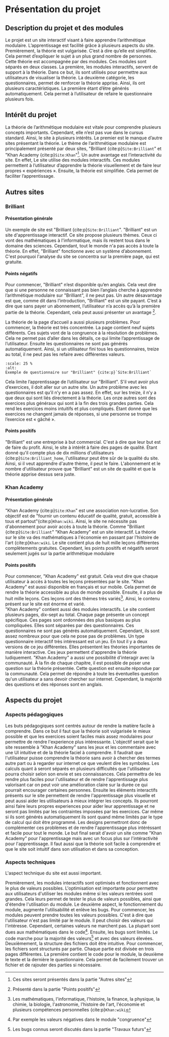 # Présentation du projet 

## Description du projet et des modules
Le projet est un site interactif visant à faire apprendre l’arithmétique modulaire. L’apprentissage est facilité grâce à plusieurs aspects du site. Premièrement, la théorie est vulgarisée. C’est à dire qu’elle est simplifiée. Cela permet d’expliquer le sujet à un plus grand nombre de personnes. Cette théorie est accompagnée par des modules. Ces modules sont séparés en deux classes. La première, les modules interactifs, servent de support à la théorie. Dans ce but, ils sont utilisés pour permettre aux utilisateurs de visualiser la théorie. La deuxième catégorie, les questionnaires, permet de renforcer la théorie apprise. Ainsi, ils ont plusieurs caractéristiques. La première étant d’être générés automatiquement. Cela permet à l’utilisateur de refaire le questionnaire plusieurs fois. 

## Intérêt du projet
La théorie de l’arithmétique modulaire est vitale pour comprendre plusieurs concepts importants. Cependant, elle n’est pas vue dans le cursus standard. Ainsi, le site à plusieurs intérêts. Le premier est le manque d’autre sites présentant la théorie. Le thème de l’arithmétique modulaire est principalement présenté par deux sites, "Brilliant {cite:p}`Site:Brilliant`" et "Khan Academy {cite:p}`Site:Khan`"[^myref]. Un autre avantage est l’interactivité du site. En effet, Le site utilise des modules interactifs. Ces modules permettent à l’utilisateur d’apprendre la théorie visuellement et de faire leur propres « expériences ». Ensuite, la théorie est simplifiée. Cela permet de faciliter l’apprentissage. 

## Autres sites 

### Brilliant

#### Présentation générale
Un exemple de site est "Brilliant {cite:p}`Site:Brilliant`". "Brilliant" est un site d'apprentissage interactif. Ce site propose plusieurs thèmes. Ceux ci vont des mathématiques à l'informatique, mais ils restent tous dans le domaine des sciences. Cependant, tout le monde n'a pas accès à toute la théorie. En effet, "Brilliant" fonctionne avec un système d’abonnement. C'est pourquoi l'analyse du site se concentra sur la première page, qui est gratuite. 

#### Points négatifs

Pour commencer, "Brilliant" n’est disponible qu’en anglais. Cela veut dire que si une personne ne connaissant pas bien l’anglais cherche à apprendre l’arithmétique modulaire sur "Brilliant", il ne peut pas. Un autre désavantage est que, comme dit dans l’introduction, "Brilliant" est un site payant. C’est à dire que sans payer un abonnement, l’utilisateur n’a accès qu’à la première partie de la théorie. Cependant, cela peut aussi présenter un avantage [^myref1]. 

La théorie de la page d’accueil a aussi plusieurs problèmes. Pour commencer, la théorie est très concentrée. La page contient neuf sujets différents. Ces sujets vont de la congruence à la résolution de problèmes. Cela ne permet pas d’aller dans les détails, ce qui limite l’apprentissage de l’utilisateur. Ensuite les questionnaires ne sont pas générés automatiquement. Ainsi, si un utilisateur fini tous les questionnaires, treize au total, il ne peut pas les refaire avec différentes valeurs.
```{figure} img/Brilliant_screen.png
:scale: 25 %
:alt: 
Exemple de questionnaire sur "Brilliant" {cite:p}`Site:Brilliant`
```

Cela limite l’apprentissage de l’utilisateur sur "Brilliant". S'il veut avoir plus d’exercices, il doit aller sur un autre site. Un autre problème avec les questionnaires est qu’il n’y en a pas assez. En effet, sur les treize, il n’y a que deux qui sont liés directement à la théorie. Les onze autres sont des exercices plus généraux qui sont à la fin des trois grandes parties. Cela rend les exercices moins intuitifs et plus compliqués. Étant donné que les exercices ne changent jamais de réponses, si une personne se trompe l’exercice est « gâché ». 

#### Points positifs
"Brilliant" est une entreprise à but commercial. C'est à dire que leur but est de faire du profit. Ainsi, le site à intérêt à faire des pages de qualité. Étant donné qu'il compte plus de dix millions d'utilisateurs {cite:p}`Site:Brilliant_home`, l'utilisateur peut être sûr de la qualité du site. Ainsi, si il veut apprendre d'autre thème, il peut le faire. L'abonnement et le nombre d'utilisateur prouve que "Brilliant" est un site de qualité et que la théorie apprise dessus sera juste.

### Khan Academy

#### Présentation générale

"Khan Academy {cite:p}`Site:Khan`" est une association non-lucrative. Son objectif est de "fournir un contenu éducatif de qualité, gratuit, accessible à tous et partout"{cite:p}`Khan:wiki`. Ainsi, le site ne nécessite pas d'abonnement pour avoir accès à toute la théorie. Comme "Brilliant {cite:p}`Site:Brilliant`" "Khan Academy" est un site interactif. La théorie sur le site va des mathématiques à l'économie en passant par l'histoire de l'art {cite:p}`Khan:wiki`. Le site contient plus de huit mille leçons différentes complètements gratuites. Cependant, les points positifs et négatifs seront seulement jugés sur la partie arithmétique modulaire 

#### Points positifs 

Pour commencer, "Khan Academy" est gratuit. Cela veut dire que chaque utilisateur à accès à toutes les leçons présentées par le site. "Khan Academy" est aussi disponible en français et sur mobile. Cela permet de rendre la théorie accessible au plus de monde possible. 
Ensuite, il a plus de huit mille leçons. Ces leçons ont des thèmes très variés[^myref4]. Ainsi, le contenu présent sur le site est énorme et varié.  
"Khan Academy" contient aussi des modules interactifs. 
Le site contient plusieurs pages, dix-sept au total. Chaque page présente un concept spécifique. Ces pages sont ordonnées des plus basiques au plus compliquées. Elles sont séparées par des questionnaires. Ces questionnaires ne sont pas générés automatiquement. Cependant, ils sont assez nombreux pour que cela ne pose pas de problèmes. 
Un type questionnaire interactif très intéressant est un jeu. En tout il y a deux versions de ce jeu différentes. Elles présentent les théories importantes de manière interactive. Ces jeux permettent d'apprendre la théorie ludiquement.
"Khan Academy" a aussi une possibilité d'interagir avec la communauté. À la fin de chaque chapitre, il est possible de poser une question sur la théorie présentée. Cette question est ensuite répondue par la communauté. Cela permet de répondre à toute les éventuelles question qu'un utilisateur a sans devoir chercher sur internet. Cependant, la majorité des questions et des réponses sont en anglais. 

## Aspects du projet

### Aspects pédagogiques
Les buts pédagogiques sont centrés autour de rendre la matière facile à comprendre. Dans ce but il faut que la théorie soit vulgarisée le mieux possible et que les exercices soient faciles mais assez modulaires pour permettre de rendre l'experience plus intéressante. L'objectif serait que le site ressemble à "Khan Academy" sans les jeux et les commentaire avec une UI intuitive et de la théorie faciel à comprendre. Il faudrait que l'utilisateur puisse comprendre la théorie sans avoir à chercher des termes autre part ou à regarder sur internet ce que veulent dire les symboles. Les calculs quant à seront séparés en plusieurs difficultés que l'utilisateur pourra choisir selon son envie et ses connaissances. Cela permettra de les rendre plus faciles pour l'utilisateur et de rendre l'apprentissage plus valorisant car on peut voir une amélioration claire sur la durée ce qui pourrait encourager certaines personnes. Ensuite les éléments interactifs présents sur le site permettent de rendre l'apprentissage plus visuelle et peut aussi aider les utilisateurs à mieux intégrer les concepts. Ils pourront ainsi faire leurs propres experiences pour aider leur apprentissage et ne seront pas limités par les contraintes imposées par les exercices. Car même si ils sont générés automatiquement ils sont quand même limités par le type de calcul qui doit être programmé. Les designs permettront donc de complémenter ces problèmes et de rendre l'apprentissage plus intéréssant et facile pour tout le monde.
Le but final serait d'avoir un site comme "Khan Academy" pour l'apprentissage mais avec un focus plus sur l'intéractivité pour l'apprentissage. Il faut aussi que la théorie soit facile à comprendre et que le site soit intuitif dans son utilisation et dans sa conception.
### Aspects techniques
L'aspect technique du site est aussi important. 

Premièrement, les modules interactifs sont optimisés et fonctionnent avec le plus de valeurs possibles. L'optimisation est importante pour permettre aux utilisateurs d'utiliser les modules même si les valeurs rentrées sont grandes. Cela leurs permet de tester le plus de valeurs possibles, ainsi que d'étendre l'utilisation du module. Le deuxième aspect, le fonctionnement du module, augmente l'utilisabilité et enlève les bugs. Pour commencer, les modules peuvent prendre toutes les valeurs possibles. C'est à dire que l'utilisateur n'est pas limité par le module. Il peut choisir des valeurs qui l'intéresse. Cependant, certaines valeurs ne marchent pas. La plupart sont dues aux mathématiques dans le code[^myref2]. Ensuite, les bugs sont limités. Le code marche pour la majorité des valeurs[^myref3] et avec des valeurs élevées. 
Deuxièmement, la structure des fichiers doit être intuitive. Pour commencer, les fichiers sont structurés par partie. Chaque partie est divisée en trois pages différentes. La première contient le code pour le module, la deuxième le texte et la dernière le questionnaire. Cela permet de facilement trouver un fichier et de rajouter des parties si nécessaire.

[^myref]: Ces sites seront présentés dans la partie "Autres sites"
[^myref1]: Présenté dans la partie "Points positifs"
[^myref2]: Par exemple les valeurs négatives dans le module "congruence"
[^myref3]: Les bugs connus seront discutés dans la partie "Travaux futurs"
[^myref4]: Les mathématiques, l'informatique, l'histoire, la finance, la physique, la chimie, la biologie, l'astronomie, l'histoire de l'art, l'économie et plusieurs compétences personnelles {cite:p}`Khan:wiki` 